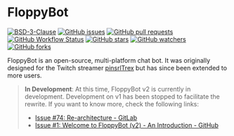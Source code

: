 # FloppyBot

<!-- TODO: Logo -->

[![BSD-3-Clause](https://img.shields.io/github/license/rGunti/FloppyBot)](https://github.com/rGunti/FloppyBot/blob/master/LICENSE)
[![GitHub issues](https://img.shields.io/github/issues/rGunti/FloppyBot)](https://github.com/rGunti/FloppyBot/issues)
[![GitHub pull requests](https://img.shields.io/github/issues-pr/rGunti/FloppyBot.svg?style=flat)](https://github.com/rGunti/FloppyBot/pulls)
[![GitHub Workflow Status](https://img.shields.io/github/workflow/status/rGunti/FloppyBot/Build%20&%20Test/main)](https://github.com/rGunti/FloppyBot/actions/workflows/build-test.yml)
[![GitHub stars](https://img.shields.io/github/stars/rGunti/FloppyBot.svg?style=social&label=Stars&style=plastic)]()
[![GitHub watchers](https://img.shields.io/github/watchers/rGunti/FloppyBot.svg?style=social&label=Watch&style=plastic)]()
[![GitHub forks](https://img.shields.io/github/forks/rGunti/FloppyBot.svg?style=social&label=Fork&style=plastic)]()

FloppyBot is an open-source, multi-platform chat bot. It was originally designed for the Twitch
streamer [pinsrlTrex](https://twitch.tv/pinsrltrex) but has since been extended to more users.

> **In Development**: At this time, FloppyBot v2 is currently in development. Development on v1 has been stopped to
> facilitate the rewrite. If you want to know more, check the following links:
>
> - [Issue #74: Re-architecture - GitLab](https://gitlab.com/rGunti/pinsrbot/-/issues/74)
> - [Issue #1: Welcome to FloppyBot (v2) - An Introduction - GitHub](https://github.com/rGunti/FloppyBot/issues/1)
